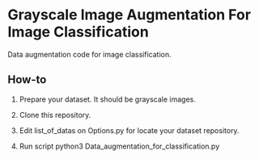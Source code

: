 # Grayscale Image Augmentation For Image Classification

Data augmentation code for image classification.


## How-to

1. Prepare your dataset. It should be grayscale images.

2. Clone this repository.

3. Edit list_of_datas on Options.py for locate your dataset repository.

4. Run script
python3 Data_augmentation_for_classification.py
